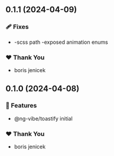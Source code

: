 ## 0.1.1 (2024-04-09)


### 🩹 Fixes

- -scss path -exposed animation enums


### ❤️  Thank You

- boris jenicek

## 0.1.0 (2024-04-08)


### 🚀 Features

- @ng-vibe/toastify initial


### ❤️  Thank You

- boris jenicek